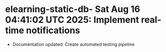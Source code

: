 # elearning-static-db- Sat Aug 16 04:41:02 UTC 2025: Implement real-time notifications
- Documentation updated: Create automated testing pipeline
